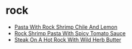 # rock

 * [Pasta With Rock Shrimp Chile And Lemon](index/p/pasta-with-rock-shrimp-chile-and-lemon.json)
 * [Rock Shrimp Pasta With Spicy Tomato Sauce](index/r/rock-shrimp-pasta-with-spicy-tomato-sauce.json)
 * [Steak On A Hot Rock With Wild Herb Butter](index/s/steak-on-a-hot-rock-with-wild-herb-butter-56389757.json)
